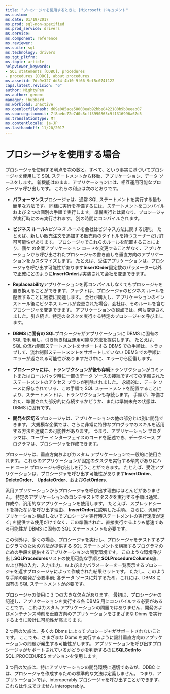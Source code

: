 ```yaml
---
title: "プロシージャを使用するときに |Microsoft ドキュメント"
ms.custom: 
ms.date: 01/19/2017
ms.prod: sql-non-specified
ms.prod_service: drivers
ms.service: 
ms.component: reference
ms.reviewer: 
ms.suite: sql
ms.technology: drivers
ms.tgt_pltfrm: 
ms.topic: article
helpviewer_keywords:
- SQL statements [ODBC], procedures
- procedures [ODBC], about procedures
ms.assetid: 7dc9e327-dd54-4b10-9f66-9ef5c074f122
caps.latest.revision: "6"
author: MightyPen
ms.author: genemi
manager: jhubbard
ms.workload: Inactive
ms.openlocfilehash: d69e085ace58008eab92bbe8422180b9b8eeab07
ms.sourcegitcommit: 7f8aebc72e7d0c8cff3990865c9f1316996a67d5
ms.translationtype: MT
ms.contentlocale: ja-JP
ms.lasthandoff: 11/20/2017
---
```

# <a name="when-to-use-procedures"></a>プロシージャを使用する場合
プロシージャを使用する利点を次の数と、すべて、という事実に基づいてプロシージャを使用して SQL ステートメントから移動、アプリケーション、データ ソースをします。 新機能はのまま、アプリケーションには、相互運用可能なプロシージャ呼び出しです。 これらの利点は次のとおりです。  
  
-   **パフォーマンス**プロシージャは、通常 SQL ステートメントを実行する最も簡単な方法です。 同様に実行を準備するには、ステートメントをコンパイルおよび 2 つの個別の手順で実行します。 準備実行とは異なり、プロシージャが実行時にのみ実行されます。 別の時間にコンパイルされます。  
  
-   **ビジネス ルール**A*ビジネス ルール*を会社はビジネス方法に関する規則。 たとえば、新しい販売注文を追加する販売員のタイトルを持つユーザーだけ許可可能性があります。 プロシージャでこれらのルールを配置することにより、個々 の企業アプリケーション コードを変更することがなく、アプリケーションから呼び出されたプロシージャの書き直しを垂直方向のアプリケーションをカスタマイズします。 たとえば、受注アプリケーションは、プロシージャを呼び出す可能性があります**InsertOrder**固定数のパラメーター以外で正確にどのように**InsertOrder**は実装されて会社を変更できます。  
  
-   **Replaceability**アプリケーションを再コンパイルしなくてもプロシージャを置き換えることができます、ファクトは、プロシージャのビジネス ルールを配置することに密接に関連します。 会社が購入し、アプリケーションのインストール後にビジネス ルールが変更された場合、会社は、そのルールを含むプロシージャを変更できます。 アプリケーションの観点では、何も変更されました。引き続き、特定のタスクを実行する特定のプロシージャを呼び出します。  
  
-   **DBMS に固有の SQL**プロシージャがアプリケーションに DBMS に固有の SQL を利用し、引き続き相互運用可能な方法を提供します。 たとえば、SQL の流れ制御ステートメントをサポートする DBMS での手順は、トラップして、流れ制御ステートメントをサポートしていない DBMS での手順にエラーが返される可能性がありますだけ中に、エラーから回復します。  
  
-   **プロシージャには、トランザクションが後も存続**トランザクションがコミットまたはロールバック時に一部のデータ ソースの接続ですべての準備されたステートメントのアクセス プランが削除されました。 永続的に、データ ソースに保存されている、この手順で SQL ステートメントを配置することにより、ステートメントは、トランザクションも存続します。 手順が、準備された、準備された部分的に存続するかどうか、または準備未完の状態は、DBMS に固有です。  
  
-   **開発を区切る**プロシージャは、アプリケーションの他の部分とは別に開発できます。 大規模な企業では、さらに非常に特殊なプログラマのスキルを活用する方法を達成この可能性があります。 つまり、アプリケーション プログラマは、ユーザー インターフェイスのコードを記述でき、データベース プログラマは、プロシージャを作成できます。  
  
 プロシージャは、垂直方向およびカスタム アプリケーションで一般的に使用されます。 これらのアプリケーションが固定のタスクを実行する傾向がありにハード コード プロシージャ呼び出しを行うことができます。 たとえば、受注アプリケーションは、プロシージャを呼び出す可能性があります**InsertOrder**、 **DeleteOrder**、 **UpdateOrder**、および**GetOrders**.  
  
 汎用アプリケーションからプロシージャを呼び出す理由はほとんどがありません。 特定のアプリケーションのコンテキストでタスクを実行する手順は通常、作成や、汎用的なアプリケーションを使用します。 たとえば、スプレッドシートを持たないを呼び出す理由、 **InsertOrder**に説明した手順。 さらに、汎用アプリケーション構成しないでプロシージャ実行時ステートメントの実行速度が速く; を提供する使用だけでなく、この準備された、直接実行するよりも低速である可能性が DBMS に固有の SQL ステートメントも必要です。  
  
 この例外は、多くの場合、プロシージャを実行し、プロシージャをテストするプログラマのための方法が提供する SQL ステートメントを構築するプログラマのための手段を提供するアプリケーションの開発環境です。 このような環境呼び出し**SQLProcedures**リストの使用可能な手順と**SQLProcedureColumns**値、および列の入力、入力/出力、および出力パラメーターを一覧表示するプロシージャを返すプロシージャによって作成された結果セットです。 ただし、このような手順の開発が必要事前; 各データ ソースに対するため、これには、DBMS に固有の SQL ステートメントが必要です。  
  
 プロシージャの使用に 3 つの大きな欠点があります。 最初は、プロシージャの記述し、アプリケーションを実行する各 DBMS 用にコンパイルする必要があることです。 これはカスタム アプリケーションの問題ではありません、開発およびメンテナンス時刻を垂直方向のアプリケーションをさまざまな Dbms を実行するように設計に可能性が高まります。  
  
 2 つ目の欠点は、多くの Dbms によってプロシージャがサポートされないことです。 ここでも、さまざまな Dbms を実行するように設計垂直方向のアプリケーションの問題が発生する可能性がします。 アプリケーションを呼び出すプロシージャがサポートされているかどうかを判断するのに**SQLGetInfo** SQL_PROCEDURES オプションを使用します。  
  
 3 つ目の欠点は、特にアプリケーションの開発環境に適切であるが、ODBC には、プロシージャを作成するための標準的な文法は定義しません。 つまり、アプリケーションでは、interoperably プロシージャを呼び出すことができます、これらは作成できません interoperably。
